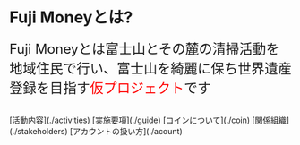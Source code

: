 # Fuji Moneyとは?<br>
<font size="5">Fuji Moneyとは富士山とその麓の清掃活動を地域住民で行い、富士山を綺麗に保ち世界遺産登録を目指す<font size="5" color="Red">仮プロジェクト</font>です</font>
<br>

<br>
[活動内容](./activities)  
[実施要項](./guide)  
[コインについて](./coin)  
[関係組織](./stakeholders)  
[アカウントの扱い方](./acount)  
